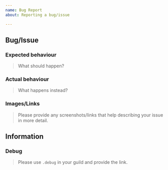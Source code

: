 ```yaml
---
name: Bug Report
about: Reporting a bug/issue

---
```


## Bug/Issue
### Expected behaviour
> What should happen?
<!-- Please write below this line -->

### Actual behaviour
> What happens instead?
<!-- Please write below this line -->

### Images/Links
> Please provide any screenshots/links that help describing your issue in more detail.
<!-- Links can be added through [Your text](Your link) or by simply putting the link here -->
<!-- Images can be added through ![](Your image link) or by copying the image and pasting it here (Ctrl + V) -->
<!-- Please write below this line -->

## Information
### Debug
> Please use `.debug` in your guild and provide the link.
<!-- Please write below this line -->
